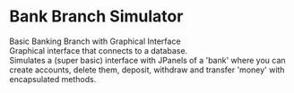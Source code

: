 # Bank Branch Simulator</br>
Basic Banking Branch with Graphical Interface </br>
Graphical interface that connects to a database.</br>
Simulates a (super basic) interface with JPanels of a 'bank' where you can create accounts, delete them, deposit, withdraw and transfer 'money' with encapsulated methods.
